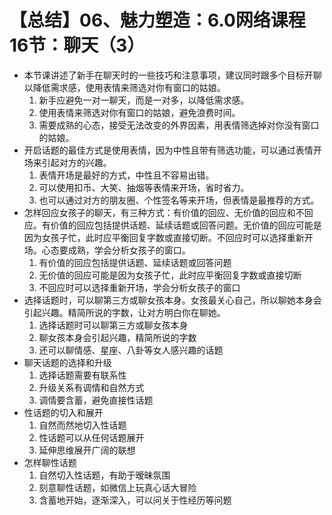 # 【总结】06、魅力塑造：6.0网络课程16节：聊天（3）

-   本节课讲述了新手在聊天时的一些技巧和注意事项，建议同时跟多个目标开聊以降低需求感，使用表情来筛选对你有窗口的姑娘。
    1.  新手应避免一对一聊天，而是一对多，以降低需求感。
    2.  使用表情来筛选对你有窗口的姑娘，避免浪费时间。
    3.  需要成熟的心态，接受无法改变的外界因素，用表情筛选掉对你没有窗口的姑娘。
-   开启话题的最佳方式是使用表情，因为中性且带有筛选功能，可以通过表情开场来引起对方的兴趣。
    1.  表情开场是最好的方式，中性且不容易出错。
    2.  可以使用扣币、大笑、抽烟等表情来开场，省时省力。
    3.  也可以通过对方的朋友圈、个性签名等来开场，但表情是最推荐的方式。
-   怎样回应女孩子的聊天，有三种方式：有价值的回应、无价值的回应和不回应。有价值的回应包括提供话题、延续话题或回答问题。无价值的回应可能是因为女孩子忙，此时应平衡回复字数或直接切断。不回应时可以选择重新开场。心态要成熟，学会分析女孩子的窗口。
    1.  有价值的回应包括提供话题、延续话题或回答问题
    2.  无价值的回应可能是因为女孩子忙，此时应平衡回复字数或直接切断
    3.  不回应时可以选择重新开场，学会分析女孩子的窗口
-   选择话题时，可以聊第三方或聊女孩本身。女孩最关心自己，所以聊她本身会引起兴趣。精简所说的字数，让对方明白你在聊她。
    1.  选择话题时可以聊第三方或聊女孩本身
    2.  聊女孩本身会引起兴趣，精简所说的字数
    3.  还可以聊情感、星座、八卦等女人感兴趣的话题
-   聊天话题的选择和升级
    1.  选择话题需要有联系性
    2.  升级关系有调情和自然方式
    3.  调情要含蓄，避免直接性话题
-   性话题的切入和展开
    1.  自然而然地切入性话题
    2.  性话题可以从任何话题展开
    3.  延伸思维展开广阔的联想
-   怎样聊性话题
    1.  自然切入性话题，有助于暧昧氛围
    2.  刻意聊性话题，如微信上玩真心话大冒险
    3.  含蓄地开始，逐渐深入，可以问关于性经历等问题